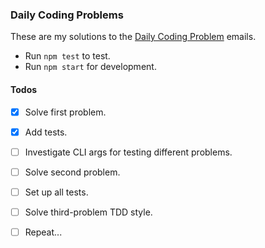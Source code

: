 ### Daily Coding Problems

These are my solutions to the [Daily Coding Problem](https://www.dailycodingproblem.com/) emails.

* Run `npm test` to test. 
* Run `npm start` for development. 

#### Todos

- [X] Solve first problem.
- [X] Add tests.
- [ ] Investigate CLI args for testing different problems.
- [ ] Solve second problem.
- [ ] Set up all tests.
- [ ] Solve third-problem TDD style.
- [ ] Repeat...


